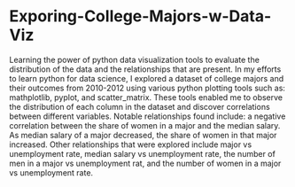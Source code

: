 # Exporing-College-Majors-w-Data-Viz
Learning the power of python data visualization tools to evaluate the distribution of the data and the relationships that are present. 
In my efforts to learn python for data science, I explored a dataset of college majors and their outcomes from 2010-2012 using various python plotting tools such as: mathplotlib, pyplot, and scatter_matrix. These tools enabled me to observe the distribution of each column in the dataset and discover correlations between different variables. Notable relationships found include: a negative correlation between the share of women in a major and the median salary. As median salary of a major decreased, the share of women in that major increased. Other relationships that were explored include major vs unemployment rate, median salary vs unemployment rate, the number of men in a major vs unemployment rat, and the number of women in a major vs unemployment rate. 
